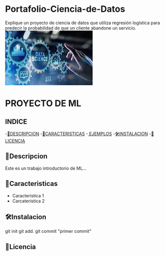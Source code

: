 # Portafolio-Ciencia-de-Datos
Explique un proyecto de ciencia de datos que utiliza regresión logística para predecir la probabilidad de que un cliente abandone un servicio.
[![Ciencia de Datos](images/img1.jpg)](https://www.youtube.com/)


# PROYECTO DE ML
## INDICE

-[📖DESCRIPCION](#-descripcion)
-[🚀CARACTERISTICAS](#-caracteristicas)
-[   EJEMPLOS](#-ejemplos)
-[🛠️INSTALACION](#-instalacion)
-[📝LICENCIA](#-licencia)

## 📖Descripcion
Este es un trabajo introductorio de ML...

## 🚀Caracteristicas
- Caracteristica 1
- Carcateristica 2

## 🛠️Instalacion
git init
git add.
git commit "primer commit"

## 📝Licencia
